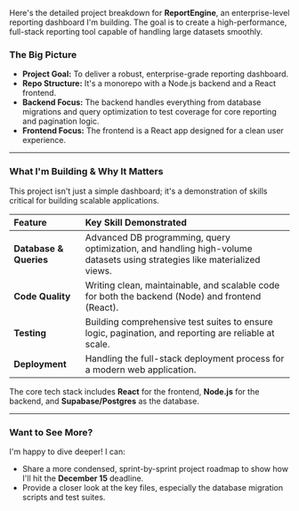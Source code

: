 Here's the detailed project breakdown for **ReportEngine**, an enterprise-level reporting dashboard I'm building. The goal is to create a high-performance, full-stack reporting tool capable of handling large datasets smoothly.

### The Big Picture

* **Project Goal:** To deliver a robust, enterprise-grade reporting dashboard.
* **Repo Structure:** It's a monorepo with a Node.js backend and a React frontend.
* **Backend Focus:** The backend handles everything from database migrations and query optimization to test coverage for core reporting and pagination logic.
* **Frontend Focus:** The frontend is a React app designed for a clean user experience.

---

### What I'm Building & Why It Matters

This project isn't just a simple dashboard; it's a demonstration of skills critical for building scalable applications.

| Feature | Key Skill Demonstrated |
| :--- | :--- |
| **Database & Queries** | Advanced DB programming, query optimization, and handling high-volume datasets using strategies like materialized views. |
| **Code Quality** | Writing clean, maintainable, and scalable code for both the backend (Node) and frontend (React). |
| **Testing** | Building comprehensive test suites to ensure logic, pagination, and reporting are reliable at scale. |
| **Deployment** | Handling the full-stack deployment process for a modern web application. |

The core tech stack includes **React** for the frontend, **Node.js** for the backend, and **Supabase/Postgres** as the database.

---

### Want to See More?

I'm happy to dive deeper! I can:
* Share a more condensed, sprint-by-sprint project roadmap to show how I'll hit the **December 15** deadline.
* Provide a closer look at the key files, especially the database migration scripts and test suites.

